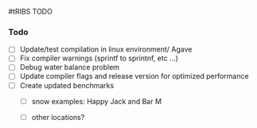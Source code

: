 #tRIBS TODO

### Todo

- [ ] Update/test compilation in linux environment/ Agave
- [ ] Fix compiler warnings (sprintf to sprintnf, etc ...)
- [ ] Debug water balance problem 
- [ ] Update compiler flags and release version for optimized performance
- [ ] Create updated benchmarks 
  - [ ] snow examples: Happy Jack and Bar M
  - [ ] other locations? 

